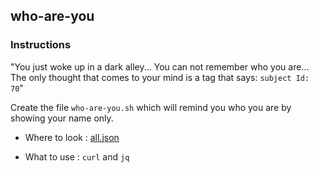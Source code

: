 ## who-are-you

### Instructions

"You just woke up in a dark alley...
You can not remember who you are...
The only thought that comes to your mind is a tag that says: `subject Id: 70`"

Create the file `who-are-you.sh` which will remind you who you are by showing your name only.

- Where to look : [all.json](https://[[DOMAIN]]/assets/superhero/all.json)

- What to use : `curl` and `jq`
